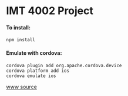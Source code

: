 IMT 4002 Project
==========================

#### To install:
`npm install`

#### Emulate with cordova:  
`cordova plugin add org.apache.cordova.device`  
`cordova platform add ios`  
`cordova emulate ios`  

[www source](https://github.com/vstene/IMT4002-web)
